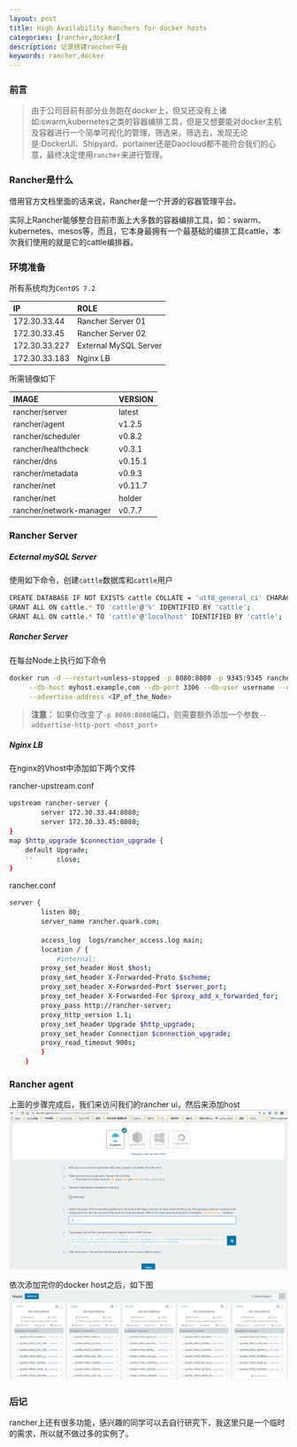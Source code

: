 ```yaml
---
layout: post
title: High Availability Ranchers for docker hosts
categories: [rancher,docker]
description: 记录搭建rancher平台
keywords: rancher,docker
---
```


### 前言

> 由于公司目前有部分业务跑在docker上，但又还没有上诸如:swarm,kubernetes之类的容器编排工具，但是又想要能对docker主机及容器进行一个简单可视化的管理，筛选来，筛选去，发现无论是:DockerUI、Shipyard、portainer还是Daocloud都不能符合我们的心意，最终决定使用`rancher`来进行管理。

<!--more-->

### Rancher是什么

借用官方文档里面的话来说，Rancher是一个开源的容器管理平台。

实际上Rancher能够整合目前市面上大多数的容器编排工具，如：swarm、kubernetes、mesos等，而且，它本身最拥有一个最基础的编排工具cattle，本次我们使用的就是它的cattle编排器。

### 环境准备

所有系统均为`CentOS 7.2`

| IP | ROLE |
| :--- | :--- |
| 172.30.33.44 | Rancher Server 01 |
| 172.30.33.45 | Rancher Server 02 |
| 172.30.33.227 | External MySQL Server |
| 172.30.33.183 | Nginx LB |

所需镜像如下

| IMAGE | VERSION |
| :--- | :--- |
| rancher/server | latest |
| rancher/agent | v1.2.5 |
| rancher/scheduler | v0.8.2 |
| rancher/healthcheck | v0.3.1 |
| rancher/dns | v0.15.1 |
| rancher/metadata | v0.9.3 |
| rancher/net | v0.11.7 |
| rancher/net | holder |
| rancher/network-manager | v0.7.7 |

### Rancher Server

##### Ecternal mySQL Server

使用如下命令，创建`cattle`数据库和`cattle`用户

```bash
CREATE DATABASE IF NOT EXISTS cattle COLLATE = 'utf8_general_ci' CHARACTER SET = 'utf8';
GRANT ALL ON cattle.* TO 'cattle'@'%' IDENTIFIED BY 'cattle';
GRANT ALL ON cattle.* TO 'cattle'@'localhost' IDENTIFIED BY 'cattle';
```

##### Rancher Server

在每台Node上执行如下命令

```bash
docker run -d --restart=unless-stopped -p 8080:8080 -p 9345:9345 rancher/server \
     --db-host myhost.example.com --db-port 3306 --db-user username --db-pass password --db-name cattle \
     --advertise-address <IP_of_the_Node>
```

> **注意：** 如果你改变了`-p 8080:8080`端口，则需要额外添加一个参数`--addvertise-http-port <host_port>`

##### Nginx LB

在nginx的Vhost中添加如下两个文件

rancher-upstream.conf

```bash
upstream rancher-server {
        server 172.30.33.44:8080;
        server 172.30.33.45:8080;
}
map $http_upgrade $connection_upgrade {
    default Upgrade;
    ''      close;
}         
```

rancher.conf

```bash
server {
        listen 80;
        server_name rancher.quark.com;

        access_log  logs/rancher_access.log main;
        location / {
            #internal;
        proxy_set_header Host $host;
        proxy_set_header X-Forwarded-Proto $scheme;
        proxy_set_header X-Forwarded-Port $server_port;
        proxy_set_header X-Forwarded-For $proxy_add_x_forwarded_for;
        proxy_pass http://rancher-server;
        proxy_http_version 1.1;
        proxy_set_header Upgrade $http_upgrade;
        proxy_set_header Connection $connection_upgrade;
        proxy_read_timeout 900s;
        }
    }       
```

### Rancher agent

上面的步骤完成后，我们来访问我们的rancher ui，然后来添加host
![](/images/posts/rancher-add-agent.png)

依次添加完你的docker host之后，如下图
![](/images/posts/rancher-ui.png)

### 后记

rancher上还有很多功能，感兴趣的同学可以去自行研究下，我这里只是一个临时的需求，所以就不做过多的实例了。
